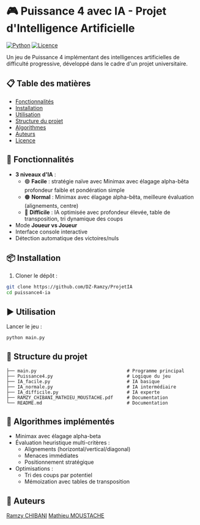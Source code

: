 # 🎮 Puissance 4 avec IA - Projet d'Intelligence Artificielle


[![Python](https://img.shields.io/badge/Python-3.8%2B-blue)](https://www.python.org/)
[![Licence](https://img.shields.io/badge/Licence-MIT-green)](LICENSE)

Un jeu de Puissance 4 implémentant des intelligences artificielles de difficulté progressive, développé dans le cadre d'un projet universitaire.

## 📋 Table des matières
- [Fonctionnalités](#-fonctionnalités)
- [Installation](#-installation)
- [Utilisation](#-utilisation)
- [Structure du projet](#-structure-du-projet)
- [Algorithmes](#-algorithmes-implémentés)
- [Auteurs](#-auteurs)
- [Licence](#-licence)

## 🚀 Fonctionnalités

- **3 niveaux d'IA** :
  - 🟢 **Facile** : stratégie naïve avec Minimax avec élagage alpha-bêta profondeur faible et pondération simple
  - 🟠 **Normal** : Minimax avec élagage alpha-bêta, meilleure évaluation (alignements, centre)
  - 🔴 **Difficile** : IA optimisée avec profondeur élevée, table de transposition, tri dynamique des coups
- Mode **Joueur vs Joueur**
- Interface console interactive
- Détection automatique des victoires/nuls

## 📦 Installation

1. Cloner le dépôt :
```bash
git clone https://github.com/DZ-Ramzy/ProjetIA
cd puissance4-ia
```

## ▶️ Utilisation
Lancer le jeu :
```bash
python main.py
```

## 🧩 Structure du projet

```
├── main.py                                 # Programme principal
├── Puissance4.py                           # Logique du jeu
├── IA_facile.py                            # IA basique
├── IA_normale.py                           # IA intermédiaire
├── IA_difficile.py                         # IA experte
├── RAMZY_CHIBANI_MATHIEU_MOUSTACHE.pdf     # Documentation
└── README.md                               # Documentation
```


## 🧠 Algorithmes implémentés
+ Minimax avec élagage alpha-beta
+ Évaluation heuristique multi-critères :
  + Alignements (horizontal/vertical/diagonal)
  + Menaces immédiates
  + Positionnement stratégique
+ Optimisations :
  + Tri des coups par potentiel
  + Mémoization avec tables de transposition

## 👥 Auteurs
[Ramzy CHIBANI](https://github.com/DZ-Ramzy)
[Mathieu MOUSTACHE](https://github.com/whoismathieu)
